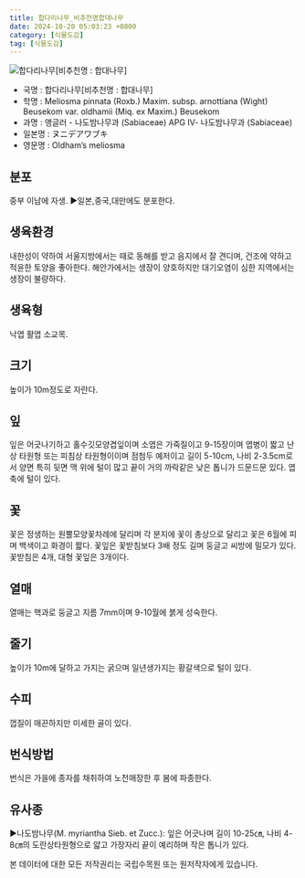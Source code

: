 ```yaml
---
title: 합다리나무_비추천명합대나무
date: 2024-10-20 05:03:23 +0800
category: [식물도감]
tag: [식물도감]
---
```




![합다리나무[비추천명 : 합대나무]](/fileUpload/plants/basic/Sabiaceae/Meliosma/17234/17234_2020_2_th2.JPG)
- 국명 : 합다리나무[비추천명 : 합대나무]
- 학명 : Meliosma pinnata (Roxb.) Maxim. subsp. arnottiana (Wight) Beusekom var. oldhamii (Miq. ex Maxim.) Beusekom
- 과명 : 앵글러 - 나도밤나무과 (Sabiaceae) APG Ⅳ- 나도밤나무과 (Sabiaceae)
- 일본명 : ヌニデアワブキ
- 영문명 : Oldham’s meliosma


## 분포
중부 이남에 자생.▶일본,중국,대만에도 분포한다.
## 생육환경
내한성이 약하여 서울지방에서는 때로 동해를 받고 음지에서 잘 견디며, 건조에 약하고 적윤한 토양을 좋아한다. 해안가에서는 생장이 양호하지만 대기오염이 심한 지역에서는 생장이 불량하다.
## 생육형
낙엽 활엽 소교목.
## 크기
높이가 10m정도로 자란다.
## 잎
잎은 어긋나기하고 홀수깃모양겹잎이며 소엽은 가죽질이고 9-15장이며 엽병이 짧고 난상 타원형 또는 피침상 타원형이이며 점첨두 예저이고 길이 5-10cm, 나비 2-3.5cm로서 양면 특히 뒷면 맥 위에 털이 많고 끝이 거의 까락같은 낮은 톱니가 드문드문 있다. 엽축에 털이 있다.
## 꽃
꽃은 정생하는 원뿔모양꽃차례에 달리며 각 분지에 꽃이 총상으로 달리고 꽃은 6월에 피며 백색이고 화경이 짧다. 꽃잎은 꽃받침보다 3배 정도 길며 둥글고 씨방에 밀모가 있다. 꽃받침은 4개, 대형 꽃잎은 3개이다.
## 열매
열매는 핵과로 둥글고 지름 7mm이며 9-10월에 붉게 성숙한다.
## 줄기
높이가 10m에 달하고 가지는 굵으며 일년생가지는 황갈색으로 털이 있다.
## 수피
껍질이 매끈하지만 미세한 골이 있다. 
## 번식방법
번식은 가을에 종자를 채취하여 노천매장한 후 봄에 파종한다.
## 유사종
▶나도밤나무(M. myriantha Sieb. et Zucc.): 잎은 어긋나며 길이 10-25㎝, 나비 4-8㎝의 도란상타원형으로 얇고 가장자리 끝이 예리하며 작은 톱니가 있다.






본 데이터에 대한 모든 저작권리는 국립수목원 또는 원저작자에게 있습니다.
